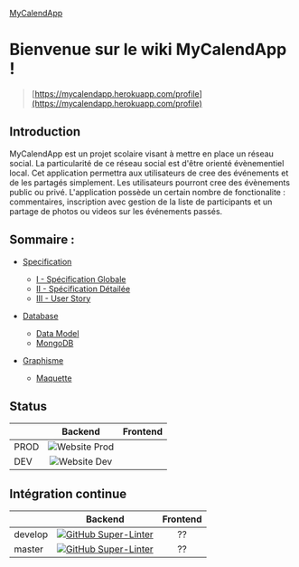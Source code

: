 [MyCalendApp](./README.md)

# Bienvenue sur le wiki MyCalendApp !

> [https://mycalendapp.herokuapp.com/profile](https://mycalendapp.herokuapp.com/profile)

## Introduction

MyCalendApp est un projet scolaire visant à mettre en place un réseau social. 
La particularité de ce réseau social est d'être orienté évènementiel local.
Cet application permettra aux utilisateurs de cree des événements et de les partagés simplement.
Les utilisateurs pourront cree des évènements public ou privé. 
L'application possède un certain nombre de fonctionalite : commentaires, inscription avec gestion de la liste de participants et un partage de photos ou videos sur les événements passés.



## Sommaire :

- [Specification](./specification/specification.md) 
    - [I - Spécification Globale](./specification/global.md)
    - [II - Spécification Détailée](./specification/detailed.md)
    - [III - User Story](./specification/user_stories.md)

- [Database](./database/database.md)
    - [Data Model](./database/model.md)
    - [MongoDB](./database/mongodb.md)
    
- [Graphisme](./graphisme/graphisme.md)
    - [Maquette](./graphisme/maquette.md)

## Status

|          |      Backend      |  Frontend |
|----------|:-------------:|:------:|
|PROD|![Website Prod](https://img.shields.io/website-up-down-green-red/http/api-mycalendapp.herokuapp.com/ping)||
|DEV|![Website Dev](https://img.shields.io/website-up-down-green-red/http/dev-api-mycalendapp.herokuapp.com/ping)||

## Intégration continue


|          |      Backend      |  Frontend |
|----------|:-------------:|:------:|
| develop |  [![GitHub Super-Linter](https://github.com/MyCalendApp/backend/workflows/Continuous%20Integration/badge.svg?branch=develop)](https://dev-api-mycalendapp.herokuapp.com/ping) | ?? |
| master |   [![GitHub Super-Linter](https://github.com/MyCalendApp/backend/workflows/Continuous%20Integration/badge.svg?branch=master)](https://api-mycalendapp.herokuapp.com/ping)    | ?? |
